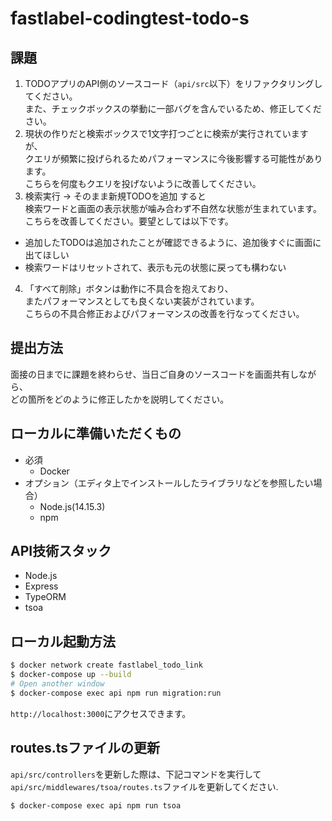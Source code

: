 # fastlabel-codingtest-todo-s

## 課題
1. TODOアプリのAPI側のソースコード（`api/src`以下）をリファクタリングしてください。  
また、チェックボックスの挙動に一部バグを含んでいるため、修正してください。
2. 現状の作りだと検索ボックスで1文字打つごとに検索が実行されていますが、  
クエリが頻繁に投げられるためパフォーマンスに今後影響する可能性があります。  
こちらを何度もクエリを投げないように改善してください。
3. 検索実行 -> そのまま新規TODOを追加 すると  
検索ワードと画面の表示状態が噛み合わず不自然な状態が生まれています。  
こちらを改善してください。要望としては以下です。
- 追加したTODOは追加されたことが確認できるように、追加後すぐに画面に出てほしい
- 検索ワードはリセットされて、表示も元の状態に戻っても構わない
4. 「すべて削除」ボタンは動作に不具合を抱えており、  
またパフォーマンスとしても良くない実装がされています。  
こちらの不具合修正およびパフォーマンスの改善を行なってください。

## 提出方法
面接の日までに課題を終わらせ、当日ご自身のソースコードを画面共有しながら、  
どの箇所をどのように修正したかを説明してください。

## ローカルに準備いただくもの
- 必須
  - Docker
- オプション（エディタ上でインストールしたライブラリなどを参照したい場合）
  - Node.js(14.15.3)
  - npm

## API技術スタック
- Node.js
- Express
- TypeORM
- tsoa

## ローカル起動方法

```bash
$ docker network create fastlabel_todo_link
$ docker-compose up --build
# Open another window
$ docker-compose exec api npm run migration:run
```

`http://localhost:3000`にアクセスできます。

## routes.tsファイルの更新

`api/src/controllers`を更新した際は、下記コマンドを実行して`api/src/middlewares/tsoa/routes.ts`ファイルを更新してください.

```bash
$ docker-compose exec api npm run tsoa
```
